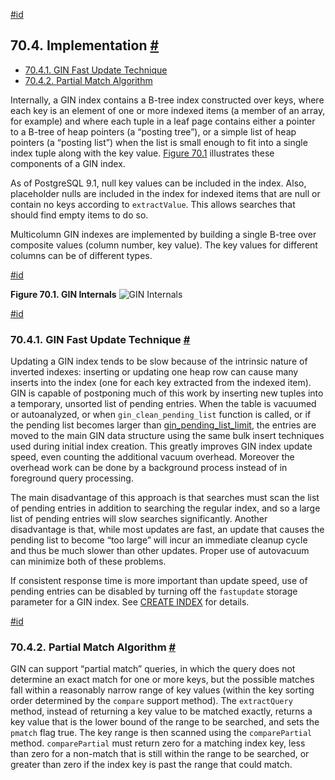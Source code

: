[#id](#GIN-IMPLEMENTATION)

## 70.4. Implementation [#](#GIN-IMPLEMENTATION)

* [70.4.1. GIN Fast Update Technique](gin-implementation#GIN-FAST-UPDATE)
* [70.4.2. Partial Match Algorithm](gin-implementation#GIN-PARTIAL-MATCH)

Internally, a GIN index contains a B-tree index constructed over keys, where each key is an element of one or more indexed items (a member of an array, for example) and where each tuple in a leaf page contains either a pointer to a B-tree of heap pointers (a “posting tree”), or a simple list of heap pointers (a “posting list”) when the list is small enough to fit into a single index tuple along with the key value. [Figure 70.1](gin-implementation#GIN-INTERNALS-FIGURE) illustrates these components of a GIN index.

As of PostgreSQL 9.1, null key values can be included in the index. Also, placeholder nulls are included in the index for indexed items that are null or contain no keys according to `extractValue`. This allows searches that should find empty items to do so.

Multicolumn GIN indexes are implemented by building a single B-tree over composite values (column number, key value). The key values for different columns can be of different types.

[#id](#GIN-INTERNALS-FIGURE)

**Figure 70.1. GIN Internals**
![GIN Internals](/docs/postgres/gin.svg)

[#id](#GIN-FAST-UPDATE)

### 70.4.1. GIN Fast Update Technique [#](#GIN-FAST-UPDATE)

Updating a GIN index tends to be slow because of the intrinsic nature of inverted indexes: inserting or updating one heap row can cause many inserts into the index (one for each key extracted from the indexed item). GIN is capable of postponing much of this work by inserting new tuples into a temporary, unsorted list of pending entries. When the table is vacuumed or autoanalyzed, or when `gin_clean_pending_list` function is called, or if the pending list becomes larger than [gin\_pending\_list\_limit](runtime-config-client#GUC-GIN-PENDING-LIST-LIMIT), the entries are moved to the main GIN data structure using the same bulk insert techniques used during initial index creation. This greatly improves GIN index update speed, even counting the additional vacuum overhead. Moreover the overhead work can be done by a background process instead of in foreground query processing.

The main disadvantage of this approach is that searches must scan the list of pending entries in addition to searching the regular index, and so a large list of pending entries will slow searches significantly. Another disadvantage is that, while most updates are fast, an update that causes the pending list to become “too large” will incur an immediate cleanup cycle and thus be much slower than other updates. Proper use of autovacuum can minimize both of these problems.

If consistent response time is more important than update speed, use of pending entries can be disabled by turning off the `fastupdate` storage parameter for a GIN index. See [CREATE INDEX](sql-createindex) for details.

[#id](#GIN-PARTIAL-MATCH)

### 70.4.2. Partial Match Algorithm [#](#GIN-PARTIAL-MATCH)

GIN can support “partial match” queries, in which the query does not determine an exact match for one or more keys, but the possible matches fall within a reasonably narrow range of key values (within the key sorting order determined by the `compare` support method). The `extractQuery` method, instead of returning a key value to be matched exactly, returns a key value that is the lower bound of the range to be searched, and sets the `pmatch` flag true. The key range is then scanned using the `comparePartial` method. `comparePartial` must return zero for a matching index key, less than zero for a non-match that is still within the range to be searched, or greater than zero if the index key is past the range that could match.
